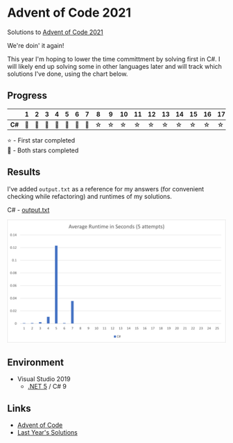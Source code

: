# Advent of Code 2021
Solutions to [Advent of Code 2021](https://adventofcode.com/2021)

We're doin' it again!

This year I'm hoping to lower the time committment by solving first in C#. I will likely end up solving some in other
languages later and will track which solutions I've done, using the chart below.

## Progress

|      |1|2|3|4|5|6|7|8|9|10|11|12|13|14|15|16|17|18|19|20|21|22|23|24|25|
|------|-|-|-|-|-|-|-|-|-|--|--|--|--|--|--|--|--|--|--|--|--|--|--|--|--|
|**C#**|🌟|🌟|🌟|🌟|🌟|🌟|🌟|☆|☆|☆|☆|☆|☆|☆|☆|☆|☆|☆|☆|☆|☆|☆|☆|☆|☆|

⭐ - First star completed\
🌟 - Both stars completed

## Results
I've added `output.txt` as a reference for my answers (for convenient checking while refactoring) and runtimes of my solutions.

C# - [output.txt](csharp/output.txt)

![Average runtimes](RuntimesChart.png)

## Environment
* Visual Studio 2019
  * [.NET 5](https://dotnet.microsoft.com/download/dotnet/5.0) / C# 9

## Links
* [Advent of Code](https://adventofcode.com)
* [Last Year's Solutions](https://github.com/efrees/adventofcode2020)